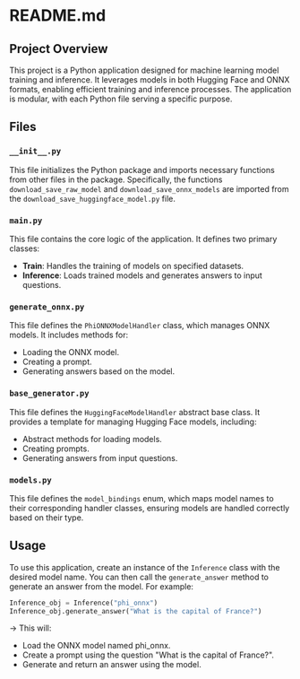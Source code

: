 # README.md

## Project Overview
This project is a Python application designed for machine learning model training and inference. It leverages models in both Hugging Face and ONNX formats, enabling efficient training and inference processes. The application is modular, with each Python file serving a specific purpose.

## Files

### `__init__.py`
This file initializes the Python package and imports necessary functions from other files in the package. Specifically, the functions `download_save_raw_model` and `download_save_onnx_models` are imported from the `download_save_huggingface_model.py` file.

### `main.py`
This file contains the core logic of the application. It defines two primary classes:
- **Train**: Handles the training of models on specified datasets.
- **Inference**: Loads trained models and generates answers to input questions.

### `generate_onnx.py`
This file defines the `PhiONNXModelHandler` class, which manages ONNX models. It includes methods for:
- Loading the ONNX model.
- Creating a prompt.
- Generating answers based on the model.

### `base_generator.py`
This file defines the `HuggingFaceModelHandler` abstract base class. It provides a template for managing Hugging Face models, including:
- Abstract methods for loading models.
- Creating prompts.
- Generating answers from input questions.

### `models.py`
This file defines the `model_bindings` enum, which maps model names to their corresponding handler classes, ensuring models are handled correctly based on their type.

## Usage
To use this application, create an instance of the `Inference` class with the desired model name. You can then call the `generate_answer` method to generate an answer from the model. For example:

```python
Inference_obj = Inference("phi_onnx") 
Inference_obj.generate_answer("What is the capital of France?")
```

-> This will:
* Load the ONNX model named phi_onnx.
* Create a prompt using the question "What is the capital of France?".
* Generate and return an answer using the model.